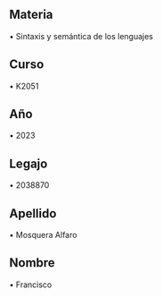 ## Materia
•	Sintaxis y semántica de los lenguajes
## Curso 
• K2051
## Año
•	2023
## Legajo
•	2038870
## Apellido
•	Mosquera Alfaro
## Nombre
•	Francisco

